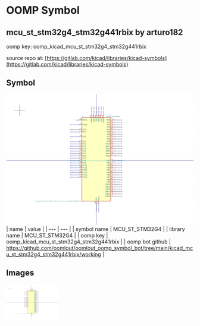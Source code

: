 # OOMP Symbol  
## mcu_st_stm32g4_stm32g441rbix  by arturo182  
  
oomp key: oomp_kicad_mcu_st_stm32g4_stm32g441rbix  
  
source repo at: [https://gitlab.com/kicad/libraries/kicad-symbols](https://gitlab.com/kicad/libraries/kicad-symbols)  
## Symbol  
  
[![working.png](working_600.png)](working.png)  
| name | value | 
| --- | --- | 
| symbol name | MCU_ST_STM32G4 | 
| library name | MCU_ST_STM32G4 | 
| oomp key | oomp_kicad_mcu_st_stm32g4_stm32g441rbix | 
| oomp bot github | https://github.com/oomlout/oomlout_oomp_symbol_bot/tree/main/kicad_mcu_st_stm32g4_stm32g441rbix/working | 
## Images  
  
[![working.png](working_140.png)](working.png)  
